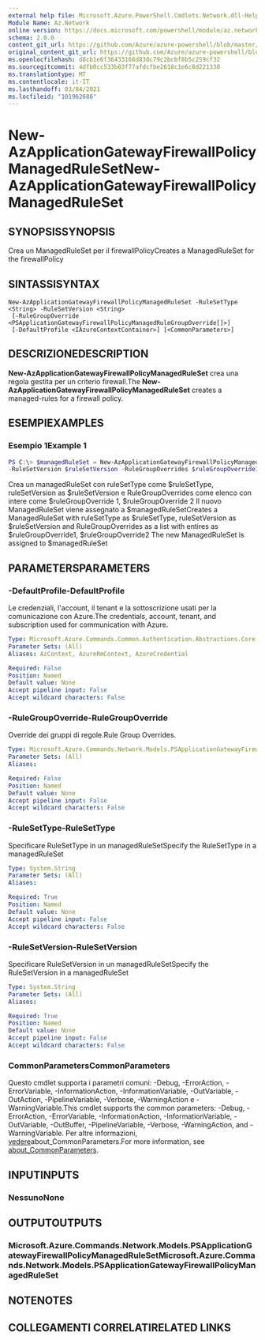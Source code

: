 ```yaml
---
external help file: Microsoft.Azure.PowerShell.Cmdlets.Network.dll-Help.xml
Module Name: Az.Network
online version: https://docs.microsoft.com/powershell/module/az.network/new-azapplicationgatewayfirewallpolicymanagedruleset
schema: 2.0.0
content_git_url: https://github.com/Azure/azure-powershell/blob/master/src/Network/Network/help/New-AzApplicationGatewayFirewallPolicyManagedRuleSet.md
original_content_git_url: https://github.com/Azure/azure-powershell/blob/master/src/Network/Network/help/New-AzApplicationGatewayFirewallPolicyManagedRuleSet.md
ms.openlocfilehash: d8cb1e6f36433168d830c79c2bcbf8b5c259cf32
ms.sourcegitcommit: 4dfb0cc533b83f77afdcfbe2618c1e6c8d221330
ms.translationtype: MT
ms.contentlocale: it-IT
ms.lasthandoff: 03/04/2021
ms.locfileid: "101962686"
---
```

# <span data-ttu-id="13c0a-101">New-AzApplicationGatewayFirewallPolicyManagedRuleSet</span><span class="sxs-lookup"><span data-stu-id="13c0a-101">New-AzApplicationGatewayFirewallPolicyManagedRuleSet</span></span>

## <span data-ttu-id="13c0a-102">SYNOPSIS</span><span class="sxs-lookup"><span data-stu-id="13c0a-102">SYNOPSIS</span></span>
<span data-ttu-id="13c0a-103">Crea un ManagedRuleSet per il firewallPolicy</span><span class="sxs-lookup"><span data-stu-id="13c0a-103">Creates a ManagedRuleSet for the firewallPolicy</span></span>

## <span data-ttu-id="13c0a-104">SINTASSI</span><span class="sxs-lookup"><span data-stu-id="13c0a-104">SYNTAX</span></span>

```
New-AzApplicationGatewayFirewallPolicyManagedRuleSet -RuleSetType <String> -RuleSetVersion <String>
 [-RuleGroupOverride <PSApplicationGatewayFirewallPolicyManagedRuleGroupOverride[]>]
 [-DefaultProfile <IAzureContextContainer>] [<CommonParameters>]
```

## <span data-ttu-id="13c0a-105">DESCRIZIONE</span><span class="sxs-lookup"><span data-stu-id="13c0a-105">DESCRIPTION</span></span>
<span data-ttu-id="13c0a-106">**New-AzApplicationGatewayFirewallPolicyManagedRuleSet** crea una regola gestita per un criterio firewall.</span><span class="sxs-lookup"><span data-stu-id="13c0a-106">The **New-AzApplicationGatewayFirewallPolicyManagedRuleSet** creates a managed-rules for a firewall policy.</span></span>

## <span data-ttu-id="13c0a-107">ESEMPI</span><span class="sxs-lookup"><span data-stu-id="13c0a-107">EXAMPLES</span></span>

### <span data-ttu-id="13c0a-108">Esempio 1</span><span class="sxs-lookup"><span data-stu-id="13c0a-108">Example 1</span></span>
```powershell
PS C:\> $managedRuleSet = New-AzApplicationGatewayFirewallPolicyManagedRuleSet -RuleSetType $ruleSetType 
-RuleSetVersion $ruleSetVersion -RuleGroupOverrides $ruleGroupOverride1, $ruleGroupOverride2
```

<span data-ttu-id="13c0a-109">Crea un managedRuleSet con ruleSetType come $ruleSetType, ruleSetVersion as $ruleSetVersion e RuleGroupOverrides come elenco con intere come $ruleGroupOverride 1, $ruleGroupOverride 2 Il nuovo ManagedRuleSet viene assegnato a $managedRuleSet</span><span class="sxs-lookup"><span data-stu-id="13c0a-109">Creates a ManagedRuleSet with ruleSetType as $ruleSetType, ruleSetVersion as $ruleSetVersion and RuleGroupOverrides as a list with entires as $ruleGroupOverride1, $ruleGroupOverride2 The new ManagedRuleSet is assigned to $managedRuleSet</span></span>

## <span data-ttu-id="13c0a-110">PARAMETERS</span><span class="sxs-lookup"><span data-stu-id="13c0a-110">PARAMETERS</span></span>

### <span data-ttu-id="13c0a-111">-DefaultProfile</span><span class="sxs-lookup"><span data-stu-id="13c0a-111">-DefaultProfile</span></span>
<span data-ttu-id="13c0a-112">Le credenziali, l'account, il tenant e la sottoscrizione usati per la comunicazione con Azure.</span><span class="sxs-lookup"><span data-stu-id="13c0a-112">The credentials, account, tenant, and subscription used for communication with Azure.</span></span>

```yaml
Type: Microsoft.Azure.Commands.Common.Authentication.Abstractions.Core.IAzureContextContainer
Parameter Sets: (All)
Aliases: AzContext, AzureRmContext, AzureCredential

Required: False
Position: Named
Default value: None
Accept pipeline input: False
Accept wildcard characters: False
```

### <span data-ttu-id="13c0a-113">-RuleGroupOverride</span><span class="sxs-lookup"><span data-stu-id="13c0a-113">-RuleGroupOverride</span></span>
<span data-ttu-id="13c0a-114">Override dei gruppi di regole.</span><span class="sxs-lookup"><span data-stu-id="13c0a-114">Rule Group Overrides.</span></span>

```yaml
Type: Microsoft.Azure.Commands.Network.Models.PSApplicationGatewayFirewallPolicyManagedRuleGroupOverride[]
Parameter Sets: (All)
Aliases:

Required: False
Position: Named
Default value: None
Accept pipeline input: False
Accept wildcard characters: False
```

### <span data-ttu-id="13c0a-115">-RuleSetType</span><span class="sxs-lookup"><span data-stu-id="13c0a-115">-RuleSetType</span></span>
<span data-ttu-id="13c0a-116">Specificare RuleSetType in un managedRuleSet</span><span class="sxs-lookup"><span data-stu-id="13c0a-116">Specify the RuleSetType in a managedRuleSet</span></span>

```yaml
Type: System.String
Parameter Sets: (All)
Aliases:

Required: True
Position: Named
Default value: None
Accept pipeline input: False
Accept wildcard characters: False
```

### <span data-ttu-id="13c0a-117">-RuleSetVersion</span><span class="sxs-lookup"><span data-stu-id="13c0a-117">-RuleSetVersion</span></span>
<span data-ttu-id="13c0a-118">Specificare RuleSetVersion in un managedRuleSet</span><span class="sxs-lookup"><span data-stu-id="13c0a-118">Specify the RuleSetVersion in a managedRuleSet</span></span>

```yaml
Type: System.String
Parameter Sets: (All)
Aliases:

Required: True
Position: Named
Default value: None
Accept pipeline input: False
Accept wildcard characters: False
```

### <span data-ttu-id="13c0a-119">CommonParameters</span><span class="sxs-lookup"><span data-stu-id="13c0a-119">CommonParameters</span></span>
<span data-ttu-id="13c0a-120">Questo cmdlet supporta i parametri comuni: -Debug, -ErrorAction, -ErrorVariable, -InformationAction, -InformationVariable, -OutVariable, -OutAction, -PipelineVariable, -Verbose, -WarningAction e -WarningVariable.</span><span class="sxs-lookup"><span data-stu-id="13c0a-120">This cmdlet supports the common parameters: -Debug, -ErrorAction, -ErrorVariable, -InformationAction, -InformationVariable, -OutVariable, -OutBuffer, -PipelineVariable, -Verbose, -WarningAction, and -WarningVariable.</span></span> <span data-ttu-id="13c0a-121">Per altre informazioni, [vedere](http://go.microsoft.com/fwlink/?LinkID=113216)about_CommonParameters.</span><span class="sxs-lookup"><span data-stu-id="13c0a-121">For more information, see [about_CommonParameters](http://go.microsoft.com/fwlink/?LinkID=113216).</span></span>

## <span data-ttu-id="13c0a-122">INPUT</span><span class="sxs-lookup"><span data-stu-id="13c0a-122">INPUTS</span></span>

### <span data-ttu-id="13c0a-123">Nessuno</span><span class="sxs-lookup"><span data-stu-id="13c0a-123">None</span></span>

## <span data-ttu-id="13c0a-124">OUTPUT</span><span class="sxs-lookup"><span data-stu-id="13c0a-124">OUTPUTS</span></span>

### <span data-ttu-id="13c0a-125">Microsoft.Azure.Commands.Network.Models.PSApplicationGatewayFirewallPolicyManagedRuleSet</span><span class="sxs-lookup"><span data-stu-id="13c0a-125">Microsoft.Azure.Commands.Network.Models.PSApplicationGatewayFirewallPolicyManagedRuleSet</span></span>

## <span data-ttu-id="13c0a-126">NOTE</span><span class="sxs-lookup"><span data-stu-id="13c0a-126">NOTES</span></span>

## <span data-ttu-id="13c0a-127">COLLEGAMENTI CORRELATI</span><span class="sxs-lookup"><span data-stu-id="13c0a-127">RELATED LINKS</span></span>
